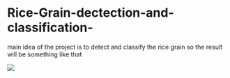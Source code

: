 # Rice-Grain-dectection-and-classification-

main idea of the project is to detect and classify the rice grain so the result will be something like that 

![](Image/after.jpg)


